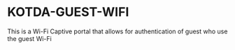# KOTDA-GUEST-WIFI 
This is a Wi-Fi Captive portal that allows for authentication of guest who use the guest Wi-Fi
